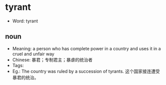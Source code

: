 # tyrant

- Word: tyrant

## noun

- Meaning: a person who has complete power in a country and uses it in a cruel and unfair way
- Chinese: 暴君；专制君主；暴虐的统治者
- Tags: 
- Eg.: The country was ruled by a succession of tyrants. 这个国家接连遭受暴君的统治。

